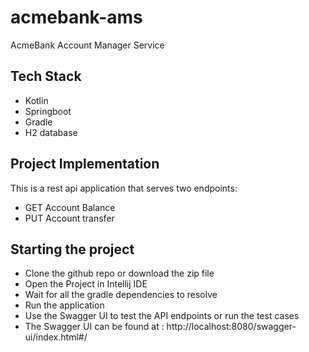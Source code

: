 # acmebank-ams
AcmeBank Account Manager Service 

## Tech Stack 
- Kotlin 
- Springboot 
- Gradle 
- H2 database 

## Project Implementation

This is a rest api application that serves two endpoints: 
- GET Account Balance 
- PUT Account transfer

## Starting the project 

- Clone the github repo or download the zip file 
- Open the Project in Intellij IDE 
- Wait for all the gradle dependencies to resolve 
- Run the application 
- Use the Swagger UI to test the API endpoints or run the test cases 
- The Swagger UI can be found at : http://localhost:8080/swagger-ui/index.html#/